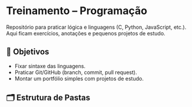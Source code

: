 # Treinamento – Programação

Repositório para praticar lógica e linguagens (C, Python, JavaScript, etc.).  
Aqui ficam exercícios, anotações e pequenos projetos de estudo.

## 🎯 Objetivos
- Fixar sintaxe das linguagens.
- Praticar Git/GitHub (branch, commit, pull request).
- Montar um portfólio simples com projetos de estudo.

## 🗂️ Estrutura de Pastas
